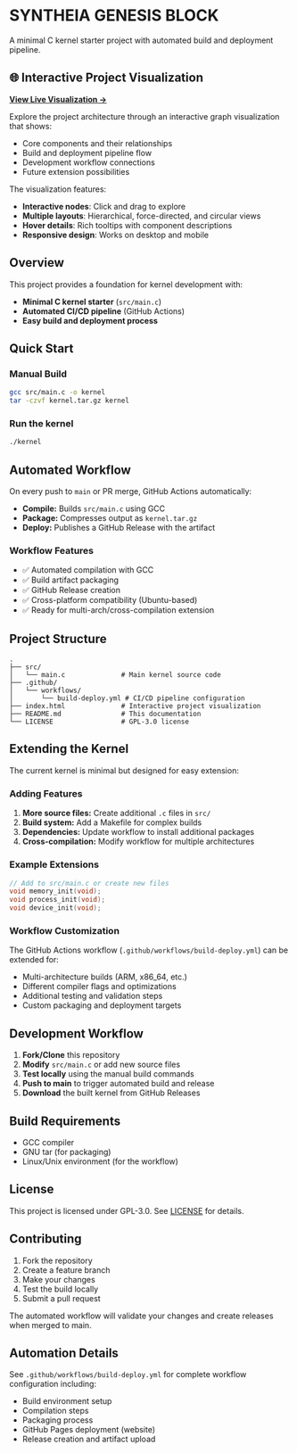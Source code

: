 # SYNTHEIA GENESIS BLOCK

A minimal C kernel starter project with automated build and deployment pipeline.

## 🌐 Interactive Project Visualization

**[View Live Visualization →](https://hannesmitterer.github.io/SYNTHEIA-GENESIS-BLOCK--v0.0-/)**

Explore the project architecture through an interactive graph visualization that shows:
- Core components and their relationships
- Build and deployment pipeline flow  
- Development workflow connections
- Future extension possibilities

The visualization features:
- **Interactive nodes**: Click and drag to explore
- **Multiple layouts**: Hierarchical, force-directed, and circular views
- **Hover details**: Rich tooltips with component descriptions
- **Responsive design**: Works on desktop and mobile

## Overview

This project provides a foundation for kernel development with:
- **Minimal C kernel starter** (`src/main.c`)
- **Automated CI/CD pipeline** (GitHub Actions)
- **Easy build and deployment process**

## Quick Start

### Manual Build
```sh
gcc src/main.c -o kernel
tar -czvf kernel.tar.gz kernel
```

### Run the kernel
```sh
./kernel
```

## Automated Workflow

On every push to `main` or PR merge, GitHub Actions automatically:
- **Compile:** Builds `src/main.c` using GCC
- **Package:** Compresses output as `kernel.tar.gz`
- **Deploy:** Publishes a GitHub Release with the artifact

### Workflow Features
- ✅ Automated compilation with GCC
- ✅ Build artifact packaging
- ✅ GitHub Release creation
- ✅ Cross-platform compatibility (Ubuntu-based)
- ✅ Ready for multi-arch/cross-compilation extension

## Project Structure
```
.
├── src/
│   └── main.c              # Main kernel source code
├── .github/
│   └── workflows/
│       └── build-deploy.yml # CI/CD pipeline configuration
├── index.html              # Interactive project visualization
├── README.md               # This documentation
└── LICENSE                 # GPL-3.0 license
```

## Extending the Kernel

The current kernel is minimal but designed for easy extension:

### Adding Features
1. **More source files:** Create additional `.c` files in `src/`
2. **Build system:** Add a Makefile for complex builds
3. **Dependencies:** Update workflow to install additional packages
4. **Cross-compilation:** Modify workflow for multiple architectures

### Example Extensions
```c
// Add to src/main.c or create new files
void memory_init(void);
void process_init(void);
void device_init(void);
```

### Workflow Customization
The GitHub Actions workflow (`.github/workflows/build-deploy.yml`) can be extended for:
- Multi-architecture builds (ARM, x86_64, etc.)
- Different compiler flags and optimizations  
- Additional testing and validation steps
- Custom packaging and deployment targets

## Development Workflow

1. **Fork/Clone** this repository
2. **Modify** `src/main.c` or add new source files
3. **Test locally** using the manual build commands
4. **Push to main** to trigger automated build and release
5. **Download** the built kernel from GitHub Releases

## Build Requirements

- GCC compiler
- GNU tar (for packaging)
- Linux/Unix environment (for the workflow)

## License

This project is licensed under GPL-3.0. See [LICENSE](LICENSE) for details.

## Contributing

1. Fork the repository
2. Create a feature branch
3. Make your changes
4. Test the build locally
5. Submit a pull request

The automated workflow will validate your changes and create releases when merged to main.

## Automation Details

See `.github/workflows/build-deploy.yml` for complete workflow configuration including:
- Build environment setup
- Compilation steps  
- Packaging process
- GitHub Pages deployment (website)
- Release creation and artifact upload